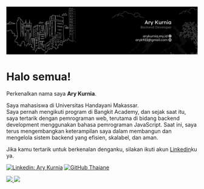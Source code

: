![Banner](./assets/banner.jpg)
# Halo semua! 

Perkenalkan nama saya **Ary Kurnia**.<br>

Saya mahasiswa di Universitas Handayani Makassar.<br>
Saya pernah mengikuti program di Bangkit Academy, dan sejak saat itu, saya tertarik dengan pemrograman web, terutama di bidang backend development menggunakan bahasa pemrograman JavaScript. Saat ini, saya terus mengembangkan keterampilan saya dalam membangun dan mengelola sistem backend yang efisien, skalabel, dan aman.

Jika kamu tertarik untuk berkenalan denganku, silakan ikuti akun [Linkedin](https://www.linkedin.com/in/arykurnia/)ku ya.<br>

[![Linkedin: Ary Kurnia](https://img.shields.io/badge/-AryKurnia-blue?style=flat-square&logo=Linkedin&logoColor=white&link=https://www.linkedin.com/in/arykurnia/)](https://www.linkedin.com/in/arykurnia/)
[![GitHub Thaiane](https://img.shields.io/github/followers/AryKurnia?label=follow&style=social)](https://github.com/AryKurnia)

<p align="left">
<a href="https://github.com/AryKurnia">
  <img height="180em" src="https://github-readme-stats-eight-theta.vercel.app/api?username=AryKurnia&show_icons=true&theme=algolia&include_all_commits=true&count_private=true"/>
  <img height="180em" src="https://github-readme-stats-eight-theta.vercel.app/api/top-langs/?username=AryKurnia&layout=compact&theme=algolia"/>
</a>
</p>

<!---
AryKurnia/AryKurnia is a ✨ special ✨ repository because its `README.md` (this file) appears on your GitHub profile.
You can click the Preview link to take a look at your changes.
--->
